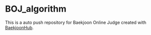 # BOJ_algorithm
This is a auto push repository for Baekjoon Online Judge created with [BaekjoonHub](https://github.com/BaekjoonHub/BaekjoonHub).
